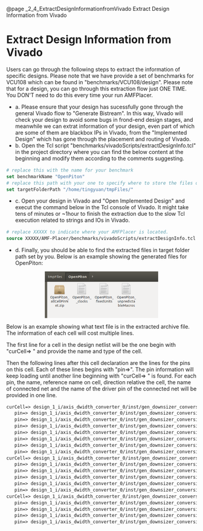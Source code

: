 @page _2_4_ExtractDesignInformationfromVivado Extract Design Information from Vivado
# Extract Design Information from Vivado

Users can go through the following steps to extract the information of specific designs. Please note that we have provide a set of benchmarks for VCU108 which can be found in "benchmarks/VCU108/design". Please note that for a design, you can go through this extraction flow just ONE TIME. You DON'T need to do this every time your run AMFPlacer.

* a. Please ensure that your design has sucessfully gone through the general Vivado flow to "Generate Bistream". In this way, Vivado will check your design to avoid some bugs in  frond-end design stages, and meanwhile we can extrat information of your design, even part of which are some of them are blackbox IPs in Vivado, from the "Implemented Design" which has gone through the placement and routing of Vivado.
* b. Open the Tcl script "benchmarks/vivadoScripts/extractDesignInfo.tcl" in the project directory where you can find the below content at the beginning and modify them according to the comments suggesting.
```tcl
# replace this with the name for your benchmark
set benchmarkName "OpenPiton" 
# replace this path with your one to specify where to store the files of extracted data
set targetFolderPath "/home/tingyuan/tmpFiles/" 
```
* c. Open your design in Vivado and "Open Implemented Design" and execut the command below in the Tcl console of Vivado. It might take tens of minutes or ~1hour to finish the extraction due to the slow Tcl execution related to strings and IOs in Vivado.
```tcl
# replace XXXXX to indicate where your AMFPlacer is located.
source XXXXX/AMF-Placer/benchmarks/vivadoScripts/extractDesignInfo.tcl
```
* d. Finally, you should be able to find the extracted files in target folder path set by you. Below is an example showing the generated files for OpenPiton:

<center>
<img src="designFiles.png" align="center"  alt="Design Files" title="Design Files" width="300" /> 
</center>


Below is an example showing what text file is in the extracted archive file. The information of each cell will cost multiple lines. 

The first line for a cell in the design netlist will be the one begin with "curCell=> " and provide the name and type of the cell.

Then the following lines after this cell declaration are the lines for the pins on this cell. Each of these lines begins with "pin=>". 
The pin information will keep loading until another line beginning with "curCell=> " is found.
For each pin, the name, reference name on cell, direction relative the cell, the name of connected net and the name of the driver pin of the connected net will be provided in one line.

```perl
curCell=> design_1_i/axis_dwidth_converter_0/inst/gen_downsizer_conversion.axisc_downsizer_0/r1_data[7]_i_9 type=> LUT6
   pin=> design_1_i/axis_dwidth_converter_0/inst/gen_downsizer_conversion.axisc_downsizer_0/r1_data[7]_i_9/O refpin=> O dir=> OUT net=> design_1_i/axis_dwidth_converter_0/inst/gen_downsizer_conversion.axisc_downsizer_0/r1_data[7]_i_9_n_0 drivepin=> design_1_i/axis_dwidth_converter_0/inst/gen_downsizer_conversion.axisc_downsizer_0/r1_data[7]_i_9/O
   pin=> design_1_i/axis_dwidth_converter_0/inst/gen_downsizer_conversion.axisc_downsizer_0/r1_data[7]_i_9/I0 refpin=> I0 dir=> IN net=> design_1_i/axis_dwidth_converter_0/inst/gen_downsizer_conversion.axisc_downsizer_0/r0_data[223] drivepin=> design_1_i/axis_dwidth_converter_0/inst/gen_downsizer_conversion.axisc_downsizer_0/r0_data_reg[223]/Q
   pin=> design_1_i/axis_dwidth_converter_0/inst/gen_downsizer_conversion.axisc_downsizer_0/r1_data[7]_i_9/I1 refpin=> I1 dir=> IN net=> design_1_i/axis_dwidth_converter_0/inst/gen_downsizer_conversion.axisc_downsizer_0/r0_data[95] drivepin=> design_1_i/axis_dwidth_converter_0/inst/gen_downsizer_conversion.axisc_downsizer_0/r0_data_reg[95]/Q
   pin=> design_1_i/axis_dwidth_converter_0/inst/gen_downsizer_conversion.axisc_downsizer_0/r1_data[7]_i_9/I2 refpin=> I2 dir=> IN net=> design_1_i/axis_dwidth_converter_0/inst/gen_downsizer_conversion.axisc_downsizer_0/r0_out_sel_next_r_reg[3] drivepin=> design_1_i/axis_dwidth_converter_0/inst/gen_downsizer_conversion.axisc_downsizer_0/r0_out_sel_next_r_reg[3]/Q
   pin=> design_1_i/axis_dwidth_converter_0/inst/gen_downsizer_conversion.axisc_downsizer_0/r1_data[7]_i_9/I3 refpin=> I3 dir=> IN net=> design_1_i/axis_dwidth_converter_0/inst/gen_downsizer_conversion.axisc_downsizer_0/r0_data[159] drivepin=> design_1_i/axis_dwidth_converter_0/inst/gen_downsizer_conversion.axisc_downsizer_0/r0_data_reg[159]/Q
   pin=> design_1_i/axis_dwidth_converter_0/inst/gen_downsizer_conversion.axisc_downsizer_0/r1_data[7]_i_9/I4 refpin=> I4 dir=> IN net=> design_1_i/axis_dwidth_converter_0/inst/gen_downsizer_conversion.axisc_downsizer_0/r0_out_sel_next_r_reg[4] drivepin=> design_1_i/axis_dwidth_converter_0/inst/gen_downsizer_conversion.axisc_downsizer_0/r0_out_sel_next_r_reg[4]/Q
   pin=> design_1_i/axis_dwidth_converter_0/inst/gen_downsizer_conversion.axisc_downsizer_0/r1_data[7]_i_9/I5 refpin=> I5 dir=> IN net=> design_1_i/axis_dwidth_converter_0/inst/gen_downsizer_conversion.axisc_downsizer_0/r0_data[31] drivepin=> design_1_i/axis_dwidth_converter_0/inst/gen_downsizer_conversion.axisc_downsizer_0/r0_data_reg[31]/Q
curCell=> design_1_i/axis_dwidth_converter_0/inst/gen_downsizer_conversion.axisc_downsizer_0/r1_data_reg[0] type=> FDRE
   pin=> design_1_i/axis_dwidth_converter_0/inst/gen_downsizer_conversion.axisc_downsizer_0/r1_data_reg[0]/Q refpin=> Q dir=> OUT net=> design_1_i/axis_dwidth_converter_0/inst/gen_downsizer_conversion.axisc_downsizer_0/r1_data[0] drivepin=> design_1_i/axis_dwidth_converter_0/inst/gen_downsizer_conversion.axisc_downsizer_0/r1_data_reg[0]/Q
   pin=> design_1_i/axis_dwidth_converter_0/inst/gen_downsizer_conversion.axisc_downsizer_0/r1_data_reg[0]/C refpin=> C dir=> IN net=> design_1_i/axis_dwidth_converter_0/inst/gen_downsizer_conversion.axisc_downsizer_0/aclk drivepin=> design_1_i/xilinx_dma_pcie_ep_0/inst/xdma_0_i/inst/pcie3_ip_i/inst/xdma_0_pcie3_ip_gt_top_i/phy_clk_i/bufg_gt_userclk/O
   pin=> design_1_i/axis_dwidth_converter_0/inst/gen_downsizer_conversion.axisc_downsizer_0/r1_data_reg[0]/CE refpin=> CE dir=> IN net=> design_1_i/axis_dwidth_converter_0/inst/gen_downsizer_conversion.axisc_downsizer_0/r1_data_0 drivepin=> design_1_i/axis_dwidth_converter_0/inst/gen_downsizer_conversion.axisc_downsizer_0/r1_data[7]_i_1/O
   pin=> design_1_i/axis_dwidth_converter_0/inst/gen_downsizer_conversion.axisc_downsizer_0/r1_data_reg[0]/D refpin=> D dir=> IN net=> design_1_i/axis_dwidth_converter_0/inst/gen_downsizer_conversion.axisc_downsizer_0/p_0_in[0] drivepin=> design_1_i/axis_dwidth_converter_0/inst/gen_downsizer_conversion.axisc_downsizer_0/r1_data[0]_i_1/O
   pin=> design_1_i/axis_dwidth_converter_0/inst/gen_downsizer_conversion.axisc_downsizer_0/r1_data_reg[0]/R refpin=> R dir=> IN net=> design_1_i/axis_dwidth_converter_0/inst/gen_downsizer_conversion.axisc_downsizer_0/<const0> drivepin=> design_1_i/axis_dwidth_converter_0/inst/gen_downsizer_conversion.axisc_downsizer_0/GND/G
curCell=> design_1_i/axis_dwidth_converter_0/inst/gen_downsizer_conversion.axisc_downsizer_0/r1_data_reg[0]_i_2 type=> MUXF7
   pin=> design_1_i/axis_dwidth_converter_0/inst/gen_downsizer_conversion.axisc_downsizer_0/r1_data_reg[0]_i_2/O refpin=> O dir=> OUT net=> design_1_i/axis_dwidth_converter_0/inst/gen_downsizer_conversion.axisc_downsizer_0/r1_data_reg[0]_i_2_n_0 drivepin=> design_1_i/axis_dwidth_converter_0/inst/gen_downsizer_conversion.axisc_downsizer_0/r1_data_reg[0]_i_2/O
   pin=> design_1_i/axis_dwidth_converter_0/inst/gen_downsizer_conversion.axisc_downsizer_0/r1_data_reg[0]_i_2/I0 refpin=> I0 dir=> IN net=> design_1_i/axis_dwidth_converter_0/inst/gen_downsizer_conversion.axisc_downsizer_0/r1_data[0]_i_6_n_0 drivepin=> design_1_i/axis_dwidth_converter_0/inst/gen_downsizer_conversion.axisc_downsizer_0/r1_data[0]_i_6/O
   pin=> design_1_i/axis_dwidth_converter_0/inst/gen_downsizer_conversion.axisc_downsizer_0/r1_data_reg[0]_i_2/I1 refpin=> I1 dir=> IN net=> design_1_i/axis_dwidth_converter_0/inst/gen_downsizer_conversion.axisc_downsizer_0/r1_data[0]_i_7_n_0 drivepin=> design_1_i/axis_dwidth_converter_0/inst/gen_downsizer_conversion.axisc_downsizer_0/r1_data[0]_i_7/O
   pin=> design_1_i/axis_dwidth_converter_0/inst/gen_downsizer_conversion.axisc_downsizer_0/r1_data_reg[0]_i_2/S refpin=> S dir=> IN net=> design_1_i/axis_dwidth_converter_0/inst/gen_downsizer_conversion.axisc_downsizer_0/r0_out_sel_next_r_reg[2] drivepin=> design_1_i/axis_dwidth_converter_0/inst/gen_downsizer_conversion.axisc_downsizer_0/r0_out_sel_next_r_reg[2]/Q
```